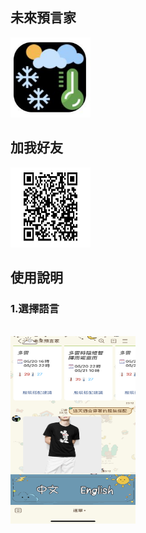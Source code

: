 <h2>未來預言家</h2>

<img src="/images/icon.jpg" alt="" style="width:128px;height:128px;">
<h2>加我好友</h2>

<img src="/images/qrcode.jpg" alt="" style="width:128px;height:128px;">
<h2>使用說明</h2>

<h3>1.選擇語言</h3>
<br>
<img src="/images/1.jpg" alt=""  width="200px" height="300px">
